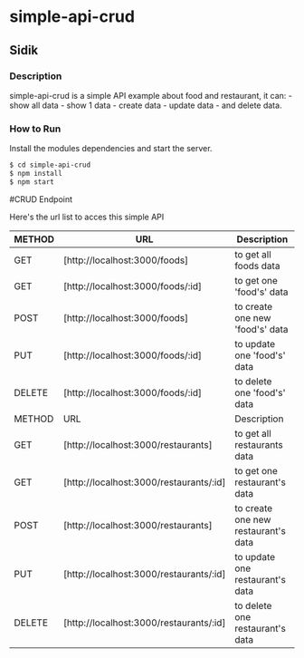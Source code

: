 # simple-api-crud
## Sidik

### Description

simple-api-crud is a simple API example about food and restaurant, it can:
    - show all data
    - show 1 data
    - create data
    - update data
    - and delete data.

### How to Run

Install the modules dependencies and start the server.

```sh
$ cd simple-api-crud
$ npm install
$ npm start
```

#CRUD Endpoint

Here's the url list to acces this simple API

| METHOD | URL | Description |
| ----- | ----- | ----- |
| GET | [http://localhost:3000/foods] | to get all foods data |
| GET | [http://localhost:3000/foods/:id] | to get one 'food's' data |
| POST | [http://localhost:3000/foods] | to create one new 'food's' data |
| PUT | [http://localhost:3000/foods/:id] | to update one 'food's' data |
| DELETE | [http://localhost:3000/foods/:id] | to delete one 'food's' data |
| METHOD | URL | Description |
| GET | [http://localhost:3000/restaurants] | to get all restaurants data |
| GET | [http://localhost:3000/restaurants/:id] | to get one restaurant's data |
| POST | [http://localhost:3000/restaurants] | to create one new restaurant's data |
| PUT | [http://localhost:3000/restaurants/:id] | to update one restaurant's data |
| DELETE | [http://localhost:3000/restaurants/:id] | to delete one restaurant's data |
